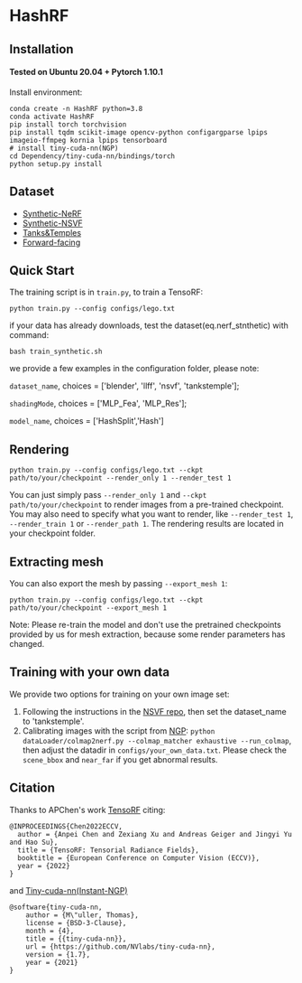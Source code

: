 # HashRF
## Installation

#### Tested on Ubuntu 20.04 + Pytorch 1.10.1 

Install environment:
```
conda create -n HashRF python=3.8
conda activate HashRF
pip install torch torchvision
pip install tqdm scikit-image opencv-python configargparse lpips imageio-ffmpeg kornia lpips tensorboard
# install tiny-cuda-nn(NGP)
cd Dependency/tiny-cuda-nn/bindings/torch
python setup.py install
```


## Dataset
* [Synthetic-NeRF](https://drive.google.com/drive/folders/128yBriW1IG_3NJ5Rp7APSTZsJqdJdfc1) 
* [Synthetic-NSVF](https://dl.fbaipublicfiles.com/nsvf/dataset/Synthetic_NSVF.zip)
* [Tanks&Temples](https://dl.fbaipublicfiles.com/nsvf/dataset/TanksAndTemple.zip)
* [Forward-facing](https://drive.google.com/drive/folders/128yBriW1IG_3NJ5Rp7APSTZsJqdJdfc1)



## Quick Start
The training script is in `train.py`, to train a TensoRF:

```
python train.py --config configs/lego.txt
```

if your data has already downloads, test the dataset(eq.nerf_stnthetic) with command:
```
bash train_synthetic.sh
```


we provide a few examples in the configuration folder, please note:

 `dataset_name`, choices = ['blender', 'llff', 'nsvf', 'tankstemple'];

 `shadingMode`, choices = ['MLP_Fea', 'MLP_Res'];

 `model_name`, choices = ['HashSplit','Hash']





## Rendering

```
python train.py --config configs/lego.txt --ckpt path/to/your/checkpoint --render_only 1 --render_test 1 
```

You can just simply pass `--render_only 1` and `--ckpt path/to/your/checkpoint` to render images from a pre-trained
checkpoint. You may also need to specify what you want to render, like `--render_test 1`, `--render_train 1` or `--render_path 1`.
The rendering results are located in your checkpoint folder. 

## Extracting mesh
You can also export the mesh by passing `--export_mesh 1`:
```
python train.py --config configs/lego.txt --ckpt path/to/your/checkpoint --export_mesh 1
```
Note: Please re-train the model and don't use the pretrained checkpoints provided by us for mesh extraction, 
because some render parameters has changed.

## Training with your own data
We provide two options for training on your own image set:

1. Following the instructions in the [NSVF repo](https://github.com/facebookresearch/NSVF#prepare-your-own-dataset), then set the dataset_name to 'tankstemple'.
2. Calibrating images with the script from [NGP](https://github.com/NVlabs/instant-ngp/blob/master/docs/nerf_dataset_tips.md):
`python dataLoader/colmap2nerf.py --colmap_matcher exhaustive --run_colmap`, then adjust the datadir in `configs/your_own_data.txt`. Please check the `scene_bbox` and `near_far` if you get abnormal results.
    

## Citation
Thanks to APChen's work [TensoRF](https://github.com/apchenstu/TensoRF)
citing:
```
@INPROCEEDINGS{Chen2022ECCV,
  author = {Anpei Chen and Zexiang Xu and Andreas Geiger and Jingyi Yu and Hao Su},
  title = {TensoRF: Tensorial Radiance Fields},
  booktitle = {European Conference on Computer Vision (ECCV)},
  year = {2022}
}
```
and [Tiny-cuda-nn(Instant-NGP)](https://github.com/NVlabs/tiny-cuda-nn)
```
@software{tiny-cuda-nn,
	author = {M\"uller, Thomas},
	license = {BSD-3-Clause},
	month = {4},
	title = {{tiny-cuda-nn}},
	url = {https://github.com/NVlabs/tiny-cuda-nn},
	version = {1.7},
	year = {2021}
}
```